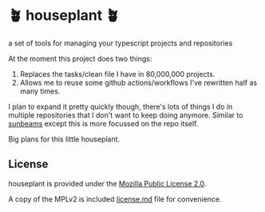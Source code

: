 # 🪴 houseplant 🪴

a set of tools for managing your typescript projects and repositories

At the moment this project does two things:

1. Replaces the tasks/clean file I have in 80,000,000 projects.
2. Allows me to reuse some github actions/workflows I've rewritten half as many times.

I plan to expand it pretty quickly though, there's lots of things I do in multiple repositories that I don't want to keep doing anymore. Similar to [sunbeams](https://github.com/cassiecascade/sunbeams) except this is more focussed on the repo itself.

Big plans for this little houseplant.

## License

houseplant is provided under the [Mozilla Public License 2.0](https://mozilla.org/MPL/2.0/).

A copy of the MPLv2 is included [license.md](/license.md) file for convenience.

